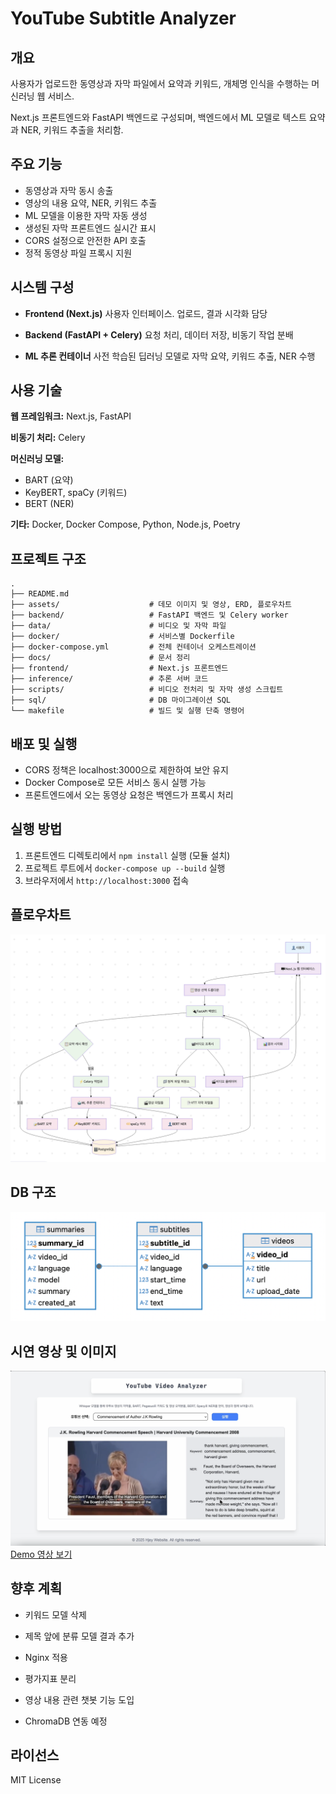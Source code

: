 # YouTube Subtitle Analyzer


## 개요
사용자가 업로드한 동영상과 자막 파일에서 요약과 키워드, 개체명 인식을 수행하는 머신러닝 웹 서비스.

Next.js 프론트엔드와 FastAPI 백엔드로 구성되며, 백엔드에서 ML 모델로 텍스트 요약과 NER, 키워드 추출을 처리함.


## 주요 기능
- 동영상과 자막 동시 송출
- 영상의 내용 요약, NER, 키워드 추출
- ML 모델을 이용한 자막 자동 생성  
- 생성된 자막 프론트엔드 실시간 표시  
- CORS 설정으로 안전한 API 호출  
- 정적 동영상 파일 프록시 지원


## 시스템 구성
- **Frontend (Next.js)**
사용자 인터페이스. 업로드, 결과 시각화 담당

- **Backend (FastAPI + Celery)**
요청 처리, 데이터 저장, 비동기 작업 분배

- **ML 추론 컨테이너**
사전 학습된 딥러닝 모델로 자막 요약, 키워드 추출, NER 수행


## 사용 기술
**웹 프레임워크:** Next.js, FastAPI

**비동기 처리:** Celery

**머신러닝 모델:**
- BART (요약)
- KeyBERT, spaCy (키워드)
- BERT (NER)

**기타:** Docker, Docker Compose, Python, Node.js, Poetry

## 프로젝트 구조
```
.
├── README.md
├── assets/                    # 데모 이미지 및 영상, ERD, 플로우차트
├── backend/                   # FastAPI 백엔드 및 Celery worker
├── data/                      # 비디오 및 자막 파일
├── docker/                    # 서비스별 Dockerfile
├── docker-compose.yml         # 전체 컨테이너 오케스트레이션
├── docs/                      # 문서 정리
├── frontend/                  # Next.js 프론트엔드
├── inference/                 # 추론 서버 코드
├── scripts/                   # 비디오 전처리 및 자막 생성 스크립트
├── sql/                       # DB 마이그레이션 SQL
└── makefile                   # 빌드 및 실행 단축 명령어
```

## 배포 및 실행
- CORS 정책은 localhost:3000으로 제한하여 보안 유지  
- Docker Compose로 모든 서비스 동시 실행 가능  
- 프론트엔드에서 오는 동영상 요청은 백엔드가 프록시 처리


## 실행 방법
1. 프론트엔드 디렉토리에서 `npm install` 실행 (모듈 설치)  
2. 프로젝트 루트에서 `docker-compose up --build` 실행  
3. 브라우저에서 `http://localhost:3000` 접속


## 플로우차트
![시스템 흐름도](./assets/flow2.png)


## DB 구조  
![DB 구조](./assets/erd.png)


## 시연 영상 및 이미지
![서비스 스크린샷](./assets/demo2.png)  
[Demo 영상 보기](./assets/demo2.mp4)


## 향후 계획
- 키워드 모델 삭제  
- 제목 앞에 분류 모델 결과 추가
- Nginx 적용
- 평가지표 분리

- 영상 내용 관련 챗봇 기능 도입
- ChromaDB 연동 예정


## 라이선스
MIT License
